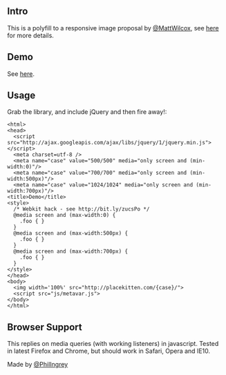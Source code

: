 ## Intro

This is a polyfill to a responsive image proposal by [@MattWilcox](http://twitter.com/MattWilcox), see [here](http://www.w3.org/community/respimg/2012/05/13/an-alternative-proposition-to-and-srcset-with-wider-scope/) for more details.

## Demo

See [here](http://pci.github.com/metavar_polyfill).

## Usage

Grab the library, and include jQuery and then fire away!:

    <html>
    <head>
      <script src="http://ajax.googleapis.com/ajax/libs/jquery/1/jquery.min.js"></script>
      <meta charset=utf-8 />
      <meta name="case" value="500/500" media="only screen and (min-width:0)"/>
      <meta name="case" value="700/700" media="only screen and (min-width:500px)"/>
      <meta name="case" value="1024/1024" media="only screen and (min-width:700px)"/>
    <title>Demo</title>
    <style>
      /* Webkit hack - see http://bit.ly/zucsPo */
      @media screen and (max-width:0) {
        .foo { }
      }
      @media screen and (max-width:500px) {
        .foo { }
      }
      @media screen and (max-width:700px) {
        .foo { }
      }
    </style>
    </head>
    <body>
      <img width='100%' src="http://placekitten.com/{case}/">
      <script src="js/metavar.js">
    </body>
    </html>

## Browser Support
This replies on media queries (with working listeners) in javascript. Tested in latest Firefox and Chrome, but should work in Safari, Opera and IE10.

Made by [@PhilIngrey](http://twitter.com/philingrey)
